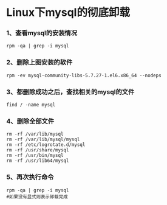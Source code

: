 # Linux下mysql的彻底卸载

### 1、查看mysql的安装情况

```
rpm -qa | grep -i mysql
```



### 2、删除上图安装的软件

```
rpm -ev mysql-community-libs-5.7.27-1.el6.x86_64 --nodeps
```

### 3、都删除成功之后，查找相关的mysql的文件

```
find / -name mysql
```



### 4、删除全部文件

```
rm -rf /var/lib/mysql
rm -rf /var/lib/mysql/mysql
rm -rf /etc/logrotate.d/mysql
rm -rf /usr/share/mysql
rm -rf /usr/bin/mysql
rm -rf /usr/lib64/mysql
```

### 5、再次执行命令

```shell
rpm -qa | grep -i mysql
#如果没有显式则表示卸载完成
```

